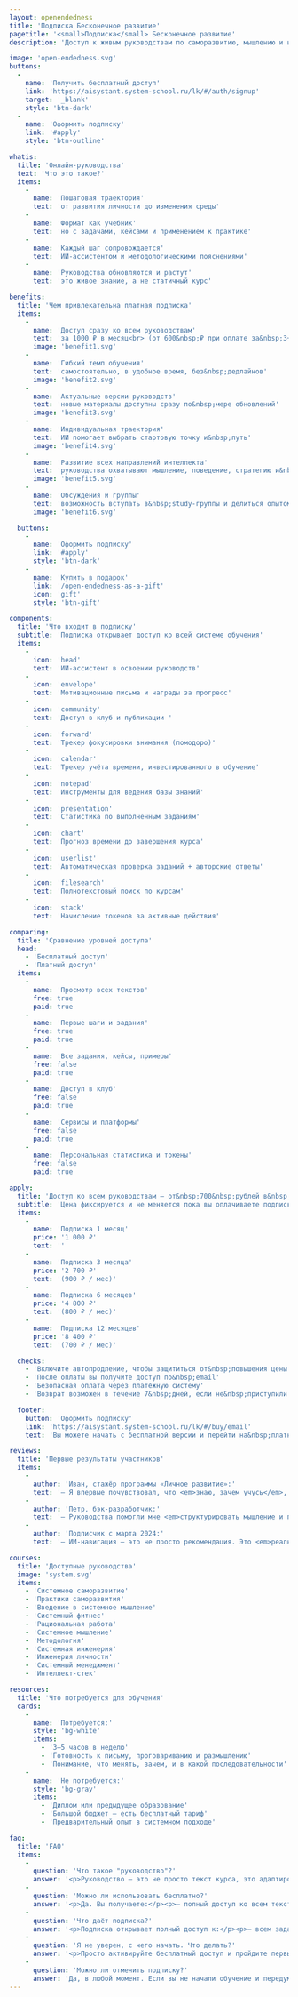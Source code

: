 ```yaml
---
layout: openendedness
title: 'Подписка Бесконечное развитие'
pagetitle: '<small>Подписка</small> Бесконечное развитие'
description: 'Доступ к живым руководствам по саморазвитию, мышлению и инженерии личности. С ИИ-ассистентом, задачами, трекером прогресса и поддержкой среды.'

image: 'open-endedness.svg'
buttons:
  -
    name: 'Получить бесплатный доступ'
    link: 'https://aisystant.system-school.ru/lk/#/auth/signup'
    target: '_blank'
    style: 'btn-dark'
  -
    name: 'Оформить подписку'
    link: '#apply'
    style: 'btn-outline'

whatis:
  title: 'Онлайн-руководства'
  text: 'Что это такое?'
  items:
    -
      name: 'Пошаговая траектория'
      text: 'от развития личности до изменения среды'
    -
      name: 'Формат как учебник'
      text: 'но с задачами, кейсами и применением к практике'
    -
      name: 'Каждый шаг сопровождается'
      text: 'ИИ-ассистентом и методологическими пояснениями'
    -
      name: 'Руководства обновляются и растут'
      text: 'это живое знание, а не статичный курс'

benefits:
  title: 'Чем привлекательна платная подписка'
  items:
    -
      name: 'Доступ сразу ко всем руководствам'
      text: 'за 1000 ₽ в месяц<br> (от 600&nbsp;₽ при оплате за&nbsp;3+ мес)'
      image: 'benefit1.svg'
    -
      name: 'Гибкий темп обучения'
      text: 'самостоятельно, в удобное время, без&nbsp;дедлайнов'
      image: 'benefit2.svg'
    -
      name: 'Актуальные версии руководств'
      text: 'новые материалы доступны сразу по&nbsp;мере обновлений'
      image: 'benefit3.svg'
    -
      name: 'Индивидуальная траектория'
      text: 'ИИ помогает выбрать стартовую точку и&nbsp;путь'
      image: 'benefit4.svg'
    -
      name: 'Развитие всех направлений интеллекта'
      text: 'руководства охватывают мышление, поведение, стратегию и&nbsp;среду'
      image: 'benefit5.svg'
    -
      name: 'Обсуждения и группы'
      text: 'возможность вступать в&nbsp;study-группы и делиться опытом'
      image: 'benefit6.svg'

  buttons:
    -
      name: 'Оформить подписку'
      link: '#apply'
      style: 'btn-dark'
    -
      name: 'Купить в подарок'
      link: '/open-endedness-as-a-gift'
      icon: 'gift'
      style: 'btn-gift'

components:
  title: 'Что входит в подписку'
  subtitle: 'Подписка открывает доступ ко всей системе обучения'
  items:
    -
      icon: 'head'
      text: 'ИИ-ассистент в освоении руководств'
    -
      icon: 'envelope'
      text: 'Мотивационные письма и награды за прогресс'
    -
      icon: 'community'
      text: 'Доступ в клуб и публикации '
    -
      icon: 'forward'
      text: 'Трекер фокусировки внимания (помодоро)'
    -
      icon: 'calendar'
      text: 'Трекер учёта времени, инвестированного в обучение'
    -
      icon: 'notepad'
      text: 'Инструменты для ведения базы знаний'
    -
      icon: 'presentation'
      text: 'Статистика по выполненным заданиям'
    -
      icon: 'chart'
      text: 'Прогноз времени до завершения курса'
    -
      icon: 'userlist'
      text: 'Автоматическая проверка заданий + авторские ответы'
    -
      icon: 'filesearch'
      text: 'Полнотекстовый поиск по курсам'
    -
      icon: 'stack'
      text: 'Начисление токенов за активные действия'

comparing:
  title: 'Сравнение уровней доступа'
  head:
    - 'Бесплатный доступ'
    - 'Платный доступ'
  items:
    -
      name: 'Просмотр всех текстов'
      free: true
      paid: true
    -
      name: 'Первые шаги и задания'
      free: true
      paid: true
    -
      name: 'Все задания, кейсы, примеры'
      free: false
      paid: true
    -
      name: 'Доступ в клуб'
      free: false
      paid: true
    -
      name: 'Сервисы и платформы'
      free: false
      paid: true
    -
      name: 'Персональная статистика и токены'
      free: false
      paid: true

apply:
  title: 'Доступ ко всем руководствам — от&nbsp;700&nbsp;рублей в&nbsp;месяц'
  subtitle: 'Цена фиксируется и не меняется пока вы оплачиваете подписку непрерывно'
  items:
    -
      name: 'Подписка 1 месяц'
      price: '1 000 ₽'
      text: ''
    -
      name: 'Подписка 3 месяца'
      price: '2 700 ₽'
      text: '(900 ₽ / мес)'
    -
      name: 'Подписка 6 месяцев'
      price: '4 800 ₽'
      text: '(800 ₽ / мес)'
    -
      name: 'Подписка 12 месяцев'
      price: '8 400 ₽'
      text: '(700 ₽ / мес)'

  checks:
    - 'Включите автопродление, чтобы защититься от&nbsp;повышения цены'
    - 'После оплаты вы получите доступ по&nbsp;email'
    - 'Безопасная оплата через платёжную систему'
    - 'Возврат возможен в течение 7&nbsp;дней, если не&nbsp;приступили к&nbsp;обучению'

  footer:
    button: 'Оформить подписку'
    link: 'https://aisystant.system-school.ru/lk/#/buy/email'
    text: 'Вы можете начать с бесплатной версии и перейти на&nbsp;платную в&nbsp;любой момент'

reviews:
  title: 'Первые результаты участников'
  items:
    -
      author: 'Иван, стажёр программы «Личное развитие»:'
      text: '— Я впервые почувствовал, что <em>знаю, зачем учусь</em>, и как расти.'
    -
      author: 'Петр, бэк-разработчик:'
      text: '— Руководства помогли мне <em>структурировать мышление и поведение</em> – это как сборка ОС личности.'
    -
      author: 'Подписчик с марта 2024:'
      text: '— ИИ-навигация – это не просто рекомендация. Это <em>реальный маршрут</em>, по которому я пошёл шаг за шагом.'

courses:
  title: 'Доступные руководства'
  image: 'system.svg'
  items:
    - 'Системное саморазвитие'
    - 'Практики саморазвития'
    - 'Введение в системное мышление'
    - 'Системный фитнес'
    - 'Рациональная работа'
    - 'Системное мышление'
    - 'Методология'
    - 'Системная инженерия'
    - 'Инженерия личности'
    - 'Системный менеджмент'
    - 'Интеллект-стек'

resources:
  title: 'Что потребуется для обучения'
  cards:
    -
      name: 'Потребуется:'
      style: 'bg-white'
      items:
        - '3–5 часов в неделю'
        - 'Готовность к письму, проговариванию и размышлению'
        - 'Понимание, что менять, зачем, и в какой последовательности'
    -
      name: 'Не потребуется:'
      style: 'bg-gray'
      items:
        - 'Диплом или предыдущее образование'
        - 'Большой бюджет — есть бесплатный тариф'
        - 'Предварительный опыт в системном подходе'

faq:
  title: 'FAQ'
  items:
    -
      question: 'Что такое "руководство"?'
      answer: '<p>Руководство — это не просто текст курса, это адаптированная для применения в реальных проектах информация, разбитая на шаги и снабженная моделером для проработки ваших реальных кейсов.</p><p>Каждое руководство включает:</p><p>– пояснительный текст (понятия, принципы, примеры);<br>– задания для самостоятельной работы;<br>– строенные инструменты (ИИ-ассистент, трекеры, подсказки);<br>– возможность отслеживать прогресс.</p><p>Вы проходите руководство как маршрут — в удобном темпе и с опорой на свою задачу.</p>'
    -
      question: 'Можно ли использовать бесплатно?'
      answer: '<p>Да. Вы получаете:</p><p>– полный доступ ко всем текстам руководств;<br>– несколько первых открытых заданий в каждом руководстве;<br>– возможность изучить подход и решить, стоит ли идти глубже.</p><p>Это отличный способ познакомиться с системой и начать развитие без обязательств.</p>'
    -
      question: 'Что даёт подписка?'
      answer: '<p>Подписка открывает полный доступ к:</p><p>– всем заданиям и кейсам во всех руководствах;<br>– инструментам платформы: трекерам, ИИ-ассистенту, мотивационным письмам, статистике и прогнозам;<br>– участию в клубе, публикациям и совместным обучениям;<br>– системе токенов, награждающей за вклад и прогресс (в разработке).</p><p>Это формат не просто чтения, а практики, взаимодействия и роста.</p>'
    -
      question: 'Я не уверен, с чего начать. Что делать?'
      answer: '<p>Просто активируйте бесплатный доступ и пройдите первые шаги любого руководства.</p><p>Также вы можете посмотреть <a href="/howtostart">эту страницу</a>, и выбрать подходящую стартовую траекторию.</p><p>Не нужно "выбрать навсегда" — вы можете попробовать разные руководства и сформировать свой маршрут.</p>'
    -
      question: 'Можно ли отменить подписку?'
      answer: 'Да, в любой момент. Если вы не начали обучение и передумали — возможен возврат в течение 7 дней после оплаты.'
---
```

